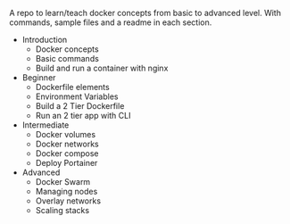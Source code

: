 A repo to learn/teach docker concepts from basic to advanced level.
With commands, sample files and a readme in each section.
- Introduction 
    - Docker concepts 
    - Basic commands
    - Build and run a container with nginx
- Beginner
    - Dockerfile elements
    - Environment Variables
    - Build a 2 Tier Dockerfile 
    - Run an 2 tier app with CLI 
- Intermediate
    - Docker volumes
    - Docker networks
    - Docker compose
    - Deploy Portainer 
- Advanced
    - Docker Swarm
    - Managing nodes
    - Overlay networks
    - Scaling stacks